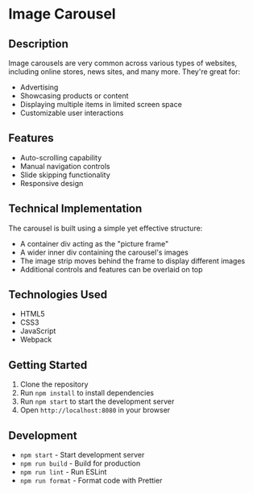 # Image Carousel

## Description
Image carousels are very common across various types of websites, including online stores, news sites, and many more. They're great for:
- Advertising
- Showcasing products or content
- Displaying multiple items in limited screen space
- Customizable user interactions

## Features
- Auto-scrolling capability
- Manual navigation controls
- Slide skipping functionality
- Responsive design

## Technical Implementation
The carousel is built using a simple yet effective structure:
- A container div acting as the "picture frame"
- A wider inner div containing the carousel's images
- The image strip moves behind the frame to display different images
- Additional controls and features can be overlaid on top

## Technologies Used
- HTML5
- CSS3
- JavaScript
- Webpack

## Getting Started
1. Clone the repository
2. Run `npm install` to install dependencies
3. Run `npm start` to start the development server
4. Open `http://localhost:8080` in your browser

## Development
- `npm start` - Start development server
- `npm run build` - Build for production
- `npm run lint` - Run ESLint
- `npm run format` - Format code with Prettier